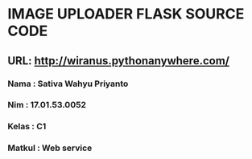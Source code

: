 # IMAGE UPLOADER FLASK SOURCE CODE

## URL: http://wiranus.pythonanywhere.com/

### Nama : Sativa Wahyu Priyanto
### Nim : 17.01.53.0052
### Kelas : C1
### Matkul : Web service

